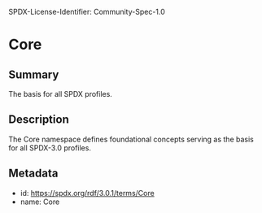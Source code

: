 SPDX-License-Identifier: Community-Spec-1.0

# Core

## Summary

The basis for all SPDX profiles.

## Description

The Core namespace defines foundational concepts serving as the basis for all
SPDX-3.0 profiles.

## Metadata

- id: https://spdx.org/rdf/3.0.1/terms/Core
- name: Core
